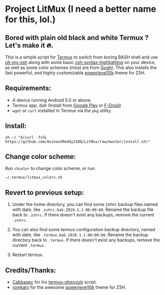 # Project LitMux (I need a better name for this, lol.)
## Bored with plain old black and white Termux ? Let's make it 🔥.

This is a simple script for [Termux](https://play.google.com/store/apps/details?id=com.termux) to switch from boring BASH shell and use [oh-my-zsh](https://github.com/robbyrussell/oh-my-zsh) along with some basic [zsh-syntax-highlighting](https://github.com/zsh-users/zsh-syntax-highlighting) on your device, as well as some color schemes (most are from [Gogh](https://github.com/Mayccoll/Gogh)). This also installs the fast powerful, and highly customizable [powerlevel10k](https://github.com/romkatv/powerlevel10k) theme for ZSH.

## Requirements:
 - A device running Android 5.0 or above.
 - Termux app, duh (Install from [Google Play](https://play.google.com/store/apps/details?id=com.termux) or [F-Droid](https://f-droid.org/packages/com.termux/))
 - `wget` or `curl` installed in Termux via the `pkg` utility.


## Install:
```shell
sh -c "$(curl -fsSL https://github.com/AvinashReddy3108/LitMux/raw/master/install.sh)"
```


## Change color scheme:
Run `chcolor` to change color scheme, or run:
```shell
~/.termux/litmux_colors.sh
```


## Revert to previous setup:
1. Under the home directory, you can find some zshrc backup files named with date, like `.zshrc.bak.2018.1.1-00:00:00`. Rename the backup file back to `.zshrc`. If there doesn't exist any backups, remove the current `.zshrc`.

2. You can also find some termux configuration backup directory, named with date, like `.termux.bak.2018.1.1-00:00:00`. Rename the backup directory back to `.termux`. If there doesn't exist any backups, remove the current `.termux`.

3. Restart termux.


## Credits/Thanks:
 - [Cabbagec](https://github.com/Cabbagec) for his [termux-ohmyzsh](https://github.com/Cabbagec/termux-ohmyzsh) script.
 - [romkatv](https://github.com/romkatv) for the awesome [powerlevel10k](https://github.com/romkatv/powerlevel10k) theme for ZSH.
